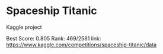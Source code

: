 # Spaceship Titanic
Kaggle project

Best Score: 0.805
Rank: 469/2581
link: https://www.kaggle.com/competitions/spaceship-titanic/data
